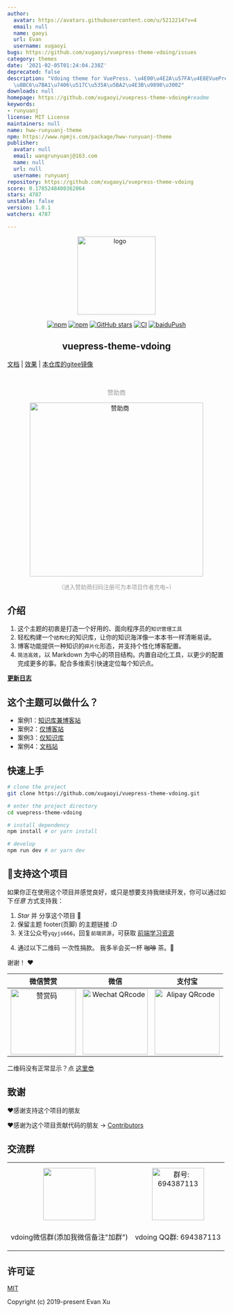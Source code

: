 ```yaml
---
author:
  avatar: https://avatars.githubusercontent.com/u/5212214?v=4
  email: null
  name: gaoyi
  url: Evan
  username: xugaoyi
bugs: https://github.com/xugaoyi/vuepress-theme-vdoing/issues
category: themes
date: '2021-02-05T01:24:04.238Z'
deprecated: false
description: "Vdoing theme for VuePress. \u4E00\u4E2A\u57FA\u4E8EVuePress\u7684\u77E5\
  \u8BC6\u7BA1\u7406\u517C\u535A\u5BA2\u4E3B\u9898\u3002"
downloads: null
homepage: https://github.com/xugaoyi/vuepress-theme-vdoing#readme
keywords:
- runyuanj
license: MIT License
maintainers: null
name: hww-runyuanj-theme
npm: https://www.npmjs.com/package/hww-runyuanj-theme
publisher:
  avatar: null
  email: wangrunyuanj@163.com
  name: null
  url: null
  username: runyuanj
repository: https://github.com/xugaoyi/vuepress-theme-vdoing
score: 0.1785248400362064
stars: 4787
unstable: false
version: 1.0.1
watchers: 4787

---
```


<p align="center"><a href="https://xugaoyi.com/" target="_blank" rel="noopener noreferrer"><img width="180" src="https://jsd.cdn.zzko.cn/gh/xugaoyi/image_store/blog/20200409124835.png" alt="logo"></a></p>

<p align="center">
  <a href="https://www.npmjs.com/package/vuepress-theme-vdoing"><img alt="npm" src="https://img.shields.io/npm/v/vuepress-theme-vdoing"></a>
   <a href="https://www.npmjs.com/package/vuepress-theme-vdoing" target="_blank"><img src="https://img.shields.io/npm/dt/vuepress-theme-vdoing" alt="npm" ></a>
  <a href="https://github.com/xugaoyi/vuepress-theme-vdoing/stargazers"><img src="https://img.shields.io/github/stars/xugaoyi/vuepress-theme-vdoing?logo=ReverbNation&logoColor=rgba(255,255,255,.6)" alt="GitHub stars"></a>
  <a href="https://github.com/xugaoyi/vuepress-theme-vdoing/actions?query=workflow%3ACI"><img src="https://github.com/xugaoyi/vuepress-theme-vdoing/workflows/CI/badge.svg" alt="CI"></a>
  <a href="https://github.com/xugaoyi/vuepress-theme-vdoing/actions?query=workflow%3AbaiduPush"><img src="https://github.com/xugaoyi/vuepress-theme-vdoing/workflows/baiduPush/badge.svg" alt="baiduPush"></a>
</p>

<h2 align="center">vuepress-theme-vdoing</h2>



 [文档](https://doc.xugaoyi.com/)  |
 [效果](https://xugaoyi.com/)  |
 [本仓库的gitee镜像](https://gitee.com/xugaoyi/vuepress-theme-vdoing)

<br/>
<p align="center" style="color: #999;">
  赞助商
</p>
<p align="center">
<!-- <a href="http://apifox.cn/a103xugaoyi" target="_blank"><img src="https://jsd.cdn.zzko.cn/gh/xugaoyi/blog-gitalk-comment@master/img/Apifox-860x320.ic7tz1417sw.png" alt="赞助商" style="width: 400px;border-radius: 2px;"></a> -->
<a href="http://apifox.cn/a103xugaoyi" target="_blank"><img src="https://jsd.cdn.zzko.cn/gh/xugaoyi/blog-gitalk-comment@master/img/441669861566_.2bedplbm21hc.jpg" alt="赞助商" style="width: 400px;border-radius: 2px;"></a>
</p>

<p align="center" style="color: #999; font-size:13px;">（进入赞助商扫码注册可为本项目作者充电~）</p>

## 介绍
1. 这个主题的初衷是打造一个好用的、面向程序员的`知识管理工具`
2. 轻松构建一个`结构化`的知识库，让你的知识海洋像一本本书一样清晰易读。
3. 博客功能提供一种知识的`碎片化`形态，并支持个性化博客配置。
4. `简洁高效`，以 Markdown 为中心的项目结构。内置自动化工具，以更少的配置完成更多的事。配合多维索引快速定位每个知识点。

[**更新日志**](https://github.com/xugaoyi/vuepress-theme-vdoing/releases)

## 这个主题可以做什么？
* 案例1：[知识库兼博客站](https://xugaoyi.com/)
* 案例2：[仅博客站](https://xugaoyi.github.io/vdoing-demo-blog/)
* 案例3：[仅知识库](https://xugaoyi.github.io/vdoing-demo-repository/)
* 案例4：[文档站](https://doc.xugaoyi.com/)


## 快速上手

```bash
# clone the project
git clone https://github.com/xugaoyi/vuepress-theme-vdoing.git

# enter the project directory
cd vuepress-theme-vdoing

# install dependency
npm install # or yarn install

# develop
npm run dev # or yarn dev
```

<!-- ## ⚡️未来...


期待 [VuePress v2.0](https://github.com/vuepress/vuepress-next) 以及 [VitePress](https://github.com/vuejs/vitepress) 的正式发布...

届时，VuePress 1.x 编译慢的缺点将得到极大的改善。我将会视情况把主题升级至 VuePress v2.0 或 VitePress，也可能两个都升级。目前(2020.10.29)来看还需要一段时间才能让大家使用上基于它们的新版本，还希望大家多多 [:sparkling_heart:支持](https://doc.xugaoyi.com/pages/1b12ed/) 哟，持续关注吧~ -->

## :sparkling_heart:支持这个项目

如果你正在使用这个项目并感觉良好，或只是想要支持我继续开发，你可以通过如下*任意* 方式支持我：

1. *Star* 并 分享这个项目 :rocket:
2. 保留主题 footer(页脚) 的主题链接 :D
3. 关注公众号`yqyjs666`，回复`前端资源`，可获取 [前端学习资源](https://github.com/xugaoyi/blog-gitalk-comment/wiki/Front-end-Study)
<!-- 4. 轻轻点击一次页面广告 ✨ -->
4. 通过以下二维码 一次性捐款。 我多半会买一杯 ~~咖啡~~ 茶。:tea:

谢谢！ :heart:

| 微信赞赏 | 微信 | 支付宝 |
| :---: | :---: | :---: |
| <img src="https://jsd.cdn.zzko.cn/gh/xugaoyi/image_store/blog/20200523131533.jpg" alt="赞赏码" width=150> | <img src="https://jsd.cdn.zzko.cn/gh/xugaoyi/image_store/blog/20200410113708.jpg" alt="Wechat QRcode" width=150>| <img src="https://jsd.cdn.zzko.cn/gh/xugaoyi/image_store/blog/20200410113707.jpg" alt="Alipay QRcode" width=150> |

二维码没有正常显示？点 [这里😎](https://doc.xugaoyi.com/pages/1b12ed/)

## 致谢
:heart:感谢支持这个项目的朋友

:heart:感谢为这个项目贡献代码的朋友 → [Contributors](https://github.com/xugaoyi/vuepress-theme-vdoing/graphs/contributors)

## 交流群

<table>
  <tbody>
    <tr>
      <td align="center" valign="middle">
        <img src="https://mmbiz.qpic.cn/sz_mmbiz_jpg/SaV6d0YfaAS0naAeQWibGVkSt6DxSaqGxdkJaeEqoJJ6M1NV1kq9aUqE3lGo7BuroTAoMg4rgibIIay1ibfvqXEiaA/0?wx_fmt=jpeg" class="no-zoom" style="width:120px;margin: 10px;">
        <p>vdoing微信群(添加我微信备注"加群")</p>
      </td>
      <td align="center" valign="middle">
        <img src="https://jsd.cdn.zzko.cn/gh/xugaoyi/image_store@master/qq.3ugglfuuwz00.webp" alt="群号: 694387113" class="no-zoom" style="width:120px;margin: 10px;">
        <p>vdoing QQ群: 694387113</p>
      </td>
    </tr>
  </tbody>
</table>


## 许可证
[MIT](https://github.com/xugaoyi/vuepress-theme-vdoing/blob/master/LICENSE)

Copyright (c) 2019-present Evan Xu
